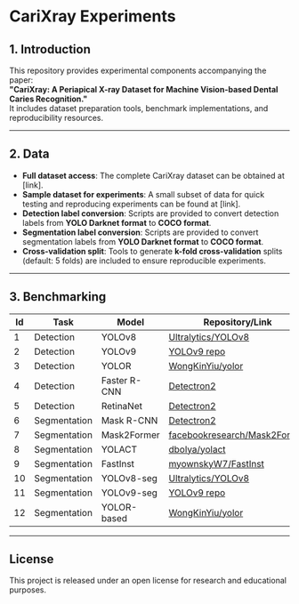 # CariXray Experiments

## 1. Introduction
This repository provides experimental components accompanying the paper:  
**"CariXray: A Periapical X-ray Dataset for Machine Vision-based Dental Caries Recognition."**  
It includes dataset preparation tools, benchmark implementations, and reproducibility resources.

---

## 2. Data

- **Full dataset access**: The complete CariXray dataset can be obtained at [link].  
- **Sample dataset for experiments**: A small subset of data for quick testing and reproducing experiments can be found at [link].  
- **Detection label conversion**: Scripts are provided to convert detection labels from **YOLO Darknet format** to **COCO format**.  
- **Segmentation label conversion**: Scripts are provided to convert segmentation labels from **YOLO Darknet format** to **COCO format**.  
- **Cross-validation split**: Tools to generate **k-fold cross-validation** splits (default: 5 folds) are included to ensure reproducible experiments.  

---

## 3. Benchmarking

| Id | Task        | Model       | Repository/Link |
|----|-------------|-------------|-----------------|
| 1  | Detection   | YOLOv8      | [Ultralytics/YOLOv8](https://github.com/ultralytics/ultralytics) |
| 2  | Detection   | YOLOv9      | [YOLOv9 repo](https://github.com/WongKinYiu/yolov9) |
| 3  | Detection   | YOLOR       | [WongKinYiu/yolor](https://github.com/WongKinYiu/yolor) |
| 4  | Detection   | Faster R-CNN| [Detectron2](https://github.com/facebookresearch/detectron2) |
| 5  | Detection   | RetinaNet   | [Detectron2](https://github.com/facebookresearch/detectron2) |
| 6  | Segmentation| Mask R-CNN  | [Detectron2](https://github.com/facebookresearch/detectron2) |
| 7  | Segmentation| Mask2Former | [facebookresearch/Mask2Former](https://github.com/facebookresearch/Mask2Former) |
| 8  | Segmentation| YOLACT      | [dbolya/yolact](https://github.com/dbolya/yolact) |
| 9  | Segmentation| FastInst    | [myownskyW7/FastInst](https://github.com/zhanghang1989/FastInst) |
| 10 | Segmentation| YOLOv8-seg  | [Ultralytics/YOLOv8](https://github.com/ultralytics/ultralytics) |
| 11 | Segmentation| YOLOv9-seg  | [YOLOv9 repo](https://github.com/WongKinYiu/yolov9) |
| 12 | Segmentation| YOLOR-based | [WongKinYiu/yolor](https://github.com/WongKinYiu/yolor) |

---

## License
This project is released under an open license for research and educational purposes.
